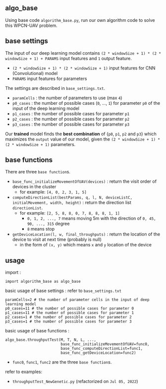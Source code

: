 ## algo_base
Using base code ```algorithm_base.py```, run our own algorithm code to solve this WPCN-UAV problem.

## base settings
The input of our deep learning model contains ```(2 * windowSize + 1) * (2 * windowSize + 1) + PARAMS``` input features and ```1``` output feature.
* ```(2 * windowSize + 1) * (2 * windowSize + 1)``` input features for CNN (Convolutional) model
* ```PARAMS``` input features for parameters

The settings are described in ```base_settings.txt```.
* ```paramCells``` : the number of parameters to use (max ```4```)
* ```p0_cases``` : the number of possible cases (```0```, ..., ```1```) for parameter ```p0``` of the input of the deep learning model
* ```p1_cases``` : the number of possible cases for parameter ```p1```
* ```p2_cases``` : the number of possible cases for parameter ```p2```
* ```p3_cases``` : the number of possible cases for parameter ```p3```

Our **trained** model finds the **best combination** of {```p0```, ```p1```, ```p2``` and ```p3```} which maximizes the ```output``` value of our model, given the ```(2 * windowSize + 1) * (2 * windowSize + 1)``` parameters.

## base functions
There are three ```base function```s.
* ```base_func_initializeMovementOfUAV(devices)``` : return the visit order of devices in the cluster
  * for example: ```[4, 0, 2, 3, 1, 5]```
* ```computeDirectionList(bestParams, q, l, N, deviceListC, initialMovement, width, height)``` : return the direction list ```directionList```.
  * for example: ```[2, 5, 8, 8, 0, 7, 8, 8, 8, 1, 1]```
    * ```0, 1, 2, ..., 7``` means moving 5m with the direction of ```0, 45, 90, ..., 315``` degree
    * ```8``` means stop
* ```getDeviceLocation(l, w, final_throughputs)``` : return the location of the device to visit at next time (probably is null)
  * in the form of ```(x, y)``` which means ```x``` and ```y``` location of the device

## usage
import :

```import algorithm_base as algo_base```

basic usage of base settings : refer to ```base_settings.txt```
```
paramCells=2 # the number of parameter cells in the input of deep learning model
p0_cases=11 # the number of possible cases for parameter 0
p1_cases=11 # the number of possible cases for parameter 1
p2_cases=1 # the number of possible cases for parameter 2
p3_cases=1 # the number of possible cases for parameter 3
```

basic usage of base functions :
```
algo_base.throughputTest(M, T, N, L, ...,
                         base_func_initializeMovementOfUAV=func0,
                         base_func_computeDirectionList=func1,
                         base_func_getDeviceLocation=func2)
```
* ```func0```, ```func1```, ```func2``` are the three ```base function```s.

refer to examples:
* ```throughputTest_NewGenetic.py``` (refactorized on ```Jul 05, 2022```)
